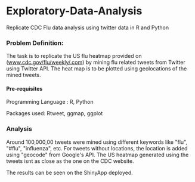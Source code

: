 # Exploratory-Data-Analysis
Replicate CDC Flu data analysis using twitter data in R and Python


### Problem Definition:


The task is to replicate the US flu heatmap provided on (www.cdc.gov/flu/weekly/.com) by mining flu related tweets from Twitter using Twitter API.
The heat map is to be plotted using geolocations of the mined tweets.


#### Pre-requisites

Programming Language : R, Python

Packages used: Rtweet, ggmap, ggplot

### Analysis

Around 100,000,00 tweets were mined using different keywords like "flu", "#flu", "influenza", etc. 
For tweets without locations, the location is added using "geocode" from Google's API. 
The US heatmap generated using the tweets isnt as close as the one on the CDC website.

The results can be seen on the ShinyApp deployed.
